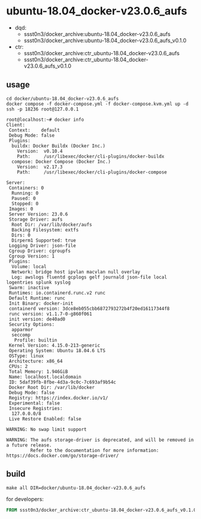 # ubuntu-18.04_docker-v23.0.6_aufs

* dqd:
  * ssst0n3/docker_archive:ubuntu-18.04_docker-v23.0.6_aufs
  * ssst0n3/docker_archive:ubuntu-18.04_docker-v23.0.6_aufs_v0.1.0
* ctr: 
  * ssst0n3/docker_archive:ctr_ubuntu-18.04_docker-v23.0.6_aufs
  * ssst0n3/docker_archive:ctr_ubuntu-18.04_docker-v23.0.6_aufs_v0.1.0

## usage

```shell
cd docker/ubuntu-18.04_docker-v23.0.6_aufs
docker compose -f docker-compose.yml -f docker-compose.kvm.yml up -d
ssh -p 18236 root@127.0.0.1
```

```shell
root@localhost:~# docker info
Client:
 Context:    default
 Debug Mode: false
 Plugins:
  buildx: Docker Buildx (Docker Inc.)
    Version:  v0.10.4
    Path:     /usr/libexec/docker/cli-plugins/docker-buildx
  compose: Docker Compose (Docker Inc.)
    Version:  v2.17.3
    Path:     /usr/libexec/docker/cli-plugins/docker-compose

Server:
 Containers: 0
  Running: 0
  Paused: 0
  Stopped: 0
 Images: 0
 Server Version: 23.0.6
 Storage Driver: aufs
  Root Dir: /var/lib/docker/aufs
  Backing Filesystem: extfs
  Dirs: 0
  Dirperm1 Supported: true
 Logging Driver: json-file
 Cgroup Driver: cgroupfs
 Cgroup Version: 1
 Plugins:
  Volume: local
  Network: bridge host ipvlan macvlan null overlay
  Log: awslogs fluentd gcplogs gelf journald json-file local logentries splunk syslog
 Swarm: inactive
 Runtimes: io.containerd.runc.v2 runc
 Default Runtime: runc
 Init Binary: docker-init
 containerd version: 3dce8eb055cbb6872793272b4f20ed16117344f8
 runc version: v1.1.7-0-g860f061
 init version: de40ad0
 Security Options:
  apparmor
  seccomp
   Profile: builtin
 Kernel Version: 4.15.0-213-generic
 Operating System: Ubuntu 18.04.6 LTS
 OSType: linux
 Architecture: x86_64
 CPUs: 2
 Total Memory: 1.946GiB
 Name: localhost.localdomain
 ID: 5daf39fb-8fbe-4d3a-9c0c-7c693af9b54c
 Docker Root Dir: /var/lib/docker
 Debug Mode: false
 Registry: https://index.docker.io/v1/
 Experimental: false
 Insecure Registries:
  127.0.0.0/8
 Live Restore Enabled: false

WARNING: No swap limit support

WARNING: The aufs storage-driver is deprecated, and will be removed in a future release.
         Refer to the documentation for more information: https://docs.docker.com/go/storage-driver/
```

## build

```shell
make all DIR=docker/ubuntu-18.04_docker-v23.0.6_aufs
```

for developers:

```dockerfile
FROM ssst0n3/docker_archive:ctr_ubuntu-18.04_docker-v23.0.6_aufs_v0.1.0
```